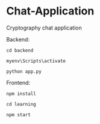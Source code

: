 # Chat-Application
Cryptography chat application

Backend:
    
    cd backend
    
    myenv\Scripts\activate
    
    python app.py
    
Frontend:
    
    npm install
    
    cd learning
    
    npm start
